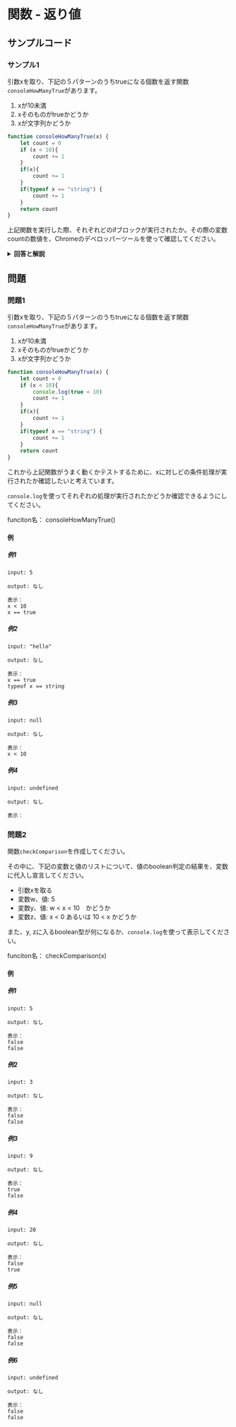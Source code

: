 
# 関数 - 返り値

## サンプルコード

### サンプル1

引数xを取り、下記の５パターンのうちtrueになる個数を返す関数``consoleHowManyTrue``があります。

1. xが10未満
3. xそのものがtrueかどうか
4. xが文字列かどうか

```javascript
function consoleHowManyTrue(x) {
    let count = 0
    if (x < 10){
        count += 1
    }
    if(x){
        count += 1
    }
    if(typeof x == "string") {
        count += 1
    }
    return count
}
```

上記関数を実行した際、それぞれどのifブロックが実行されたか。その際の変数countの数値を、Chromeのデベロッパーツールを使って確認してください。



<details><summary><b>回答と解説</b></summary>

#### 回答

```javascript
const A = 1;
const B = 2;

function C(x) {
    console.log("The sum of A and B is " + (A + B))
    console.log("The sum of A and x is " + (A + x))
    console.log("The sum of x and 5 is " + (x + 5))
}
```

#### 解説

(ChromeのデベロッパーツールでJavaScriptをデバッグする方法（2019年版）)[https://ics.media/entry/190517/]

</details>

## 問題

### 問題1

引数xを取り、下記の５パターンのうちtrueになる個数を返す関数``consoleHowManyTrue``があります。

1. xが10未満
3. xそのものがtrueかどうか
4. xが文字列かどうか

```javascript
function consoleHowManyTrue(x) {
    let count = 0
    if (x < 10){
        console.log(true < 10)
        count += 1
    }
    if(x){
        count += 1
    }
    if(typeof x == "string") {
        count += 1
    }
    return count
}
```

これから上記関数がうまく動くかテストするために、xに対しどの条件処理が実行されたか確認したいと考えています。

``console.log``を使ってそれぞれの処理が実行されたかどうか確認できるようにしてください。

funciton名： consoleHowManyTrue()

#### 例

##### 例1

```
input: 5

output: なし

表示：
x < 10
x == true
```


##### 例2

```
input: "hello"

output: なし

表示：
x == true
typeof x == string
```

##### 例3

```
input: null

output: なし

表示：
x < 10
```

##### 例4

```
input: undefined

output: なし

表示：

```


### 問題2

関数``checkComparison``を作成してください。

その中に、下記の変数と値のリストについて、値のboolean判定の結果を、変数に代入し宣言してください。

* 引数xを取る
* 変数w、値: 5
* 変数y、値: w < x < 10　かどうか
* 変数z、値: x < 0 あるいは 10 < x かどうか

また、y, zに入るboolean型が何になるか、``console.log``を使って表示してください。

funciton名： checkComparison(x)

#### 例

##### 例1

```
input: 5

output: なし

表示：
false
false
```


##### 例2

```
input: 3

output: なし

表示：
false
false
```

##### 例3

```
input: 9

output: なし

表示：
true
false
```

##### 例4

```
input: 20

output: なし

表示：
false
true
```


##### 例5

```
input: null

output: なし

表示：
false
false
```


##### 例6

```
input: undefined

output: なし

表示：
false
false
```


